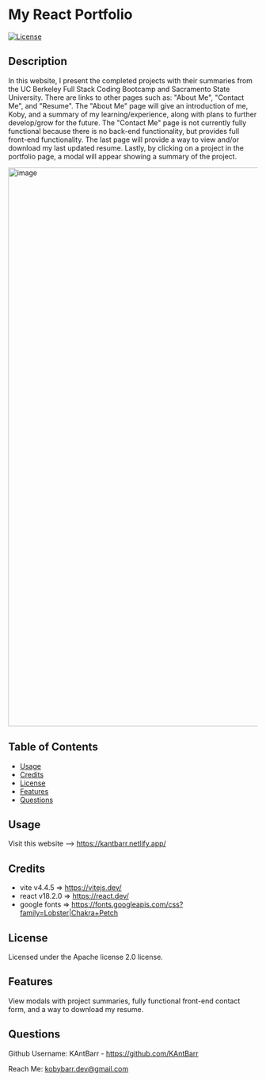 # My React Portfolio
[![License](https://img.shields.io/badge/License-Apache_2.0-blue.svg)](https://opensource.org/licenses/Apache-2.0)

## Description
In this website, I present the completed projects with their summaries from the UC Berkeley Full Stack Coding Bootcamp and Sacramento State University. There are links to other pages such as: "About Me", "Contact Me", and "Resume". The "About Me" page will give an introduction of me, Koby, and a summary of my learning/experience, along with plans to further develop/grow for the future. The "Contact Me" page is not currently fully functional because there is no back-end functionality, but provides full front-end functionality. The last page will provide a way to view and/or download my last updated resume. Lastly, by clicking on a project in the portfolio page, a modal will appear showing a summary of the project.

<img width="1128" alt="image" src="https://github.com/KAntBarr/react-portfolio-20/assets/70618192/eee4c7d0-b900-43da-ab6b-038f944e04a2">

## Table of Contents
- [Usage](#usage)
- [Credits](#credits)
- [License](#license)
- [Features](#features)
- [Questions](#questions)

## Usage
Visit this website --> https://kantbarr.netlify.app/

## Credits
- vite v4.4.5 => https://vitejs.dev/
- react v18.2.0 => https://react.dev/
- google fonts => https://fonts.googleapis.com/css?family=Lobster|Chakra+Petch

## License
Licensed under the Apache license 2.0 license.

## Features
View modals with project summaries, fully functional front-end contact form, and a way to download my resume.

## Questions
Github Username: KAntBarr - https://github.com/KAntBarr

Reach Me: kobybarr.dev@gmail.com
